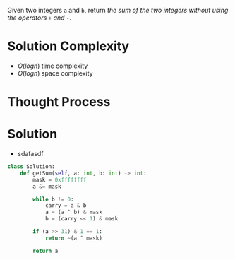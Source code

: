 Given two integers `a` and `b`, return _the sum of the two integers without using the operators_ `+` _and_ `-`.
# Solution Complexity
- $O(logn)$ time complexity
- $O(logn)$ space complexity
# Thought Process
# Solution
- sdafasdf
```Python
class Solution:
	def getSum(self, a: int, b: int) -> int:
		mask = 0xffffffff
		a &= mask

		while b != 0:
			carry = a & b 
			a = (a ^ b) & mask
			b = (carry << 1) & mask

		if (a >> 31) & 1 == 1:
			return ~(a ^ mask)

		return a
```